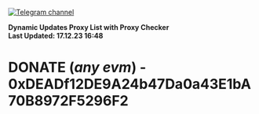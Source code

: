 [![Telegram channel](https://img.shields.io/endpoint?url=https://runkit.io/damiankrawczyk/telegram-badge/branches/master?url=https://t.me/n4z4v0d)](https://t.me/n4z4v0d) 

**Dynamic Updates Proxy List with Proxy Checker**  
**Last Updated: 17.12.23 16:48**

# DONATE (_any evm_) - 0xDEADf12DE9A24b47Da0a43E1bA70B8972F5296F2

